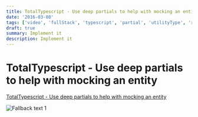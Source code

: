 ```yaml
---
title: TotalTypescript - Use deep partials to help with mocking an entity
date: '2016-03-08'
tags: ['video', 'fullStack', 'typescript', 'partial', 'utilityType', 'read', 'withResume']
draft: true
summary: Implement it
description: Implement it
---
```


# TotalTypescript - Use deep partials to help with mocking an entity

[TotalTypescript - Use deep partials to help with mocking an entity](https://www.totaltypescript.com/tips/use-deep-partials-to-help-with-mocking-an-entity)

![Fallback text 1](/static/assets/pasted-image-20221012173002.png)